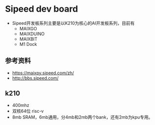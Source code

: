 # Sipeed dev board
- Sipeed开发板系列主要是以K210为核心的AI开发板系列，目前有
   - MAIXGO
   - MAIXDUINO
   - MAIXBIT
   - M1 Dock    
## 参考资料
- https://maixpy.sipeed.com/zh/
- http://bbs.sipeed.com/
## k210
- 400mhz
- 双核64位 risc-v
- 8mb SRAM，6mb通用，分4mb和2mb两个bank，还有2mb为kpu专用。
   
